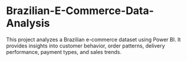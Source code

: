 # Brazilian-E-Commerce-Data-Analysis
This project analyzes a Brazilian e-commerce dataset using Power BI. It provides insights into customer behavior, order patterns, delivery performance, payment types, and sales trends.
